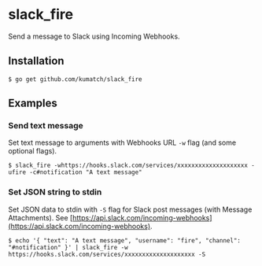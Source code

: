 slack_fire
======

Send a message to Slack using Incoming Webhooks.


## Installation

```
$ go get github.com/kumatch/slack_fire
```

## Examples

### Send text message

Set text message to arguments with Webhooks URL `-w` flag (and some optional flags).

```
$ slack_fire -whttps://hooks.slack.com/services/xxxxxxxxxxxxxxxxxxxx -ufire -c#notification "A text message"
```

### Set JSON string to stdin

Set JSON data to stdin with `-S` flag for Slack post messages (with Message Attachments). See [https://api.slack.com/incoming-webhooks](https://api.slack.com/incoming-webhooks).

```
$ echo '{ "text": "A text message", "username": "fire", "channel": "#notification" }' | slack_fire -w https://hooks.slack.com/services/xxxxxxxxxxxxxxxxxxxx -S
```
